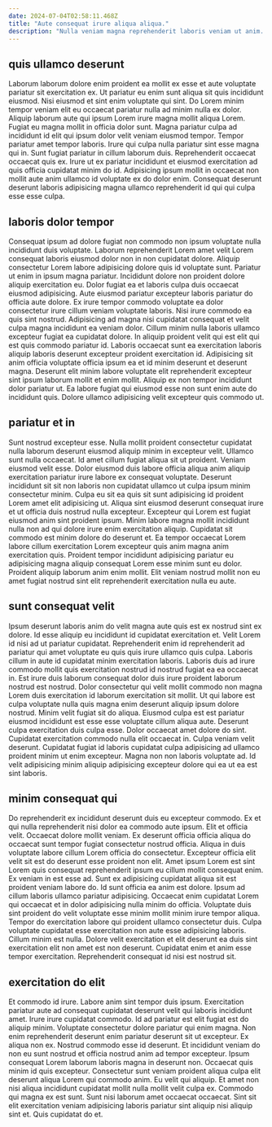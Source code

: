 ```yaml
---
date: 2024-07-04T02:58:11.468Z
title: "Aute consequat irure aliqua aliqua."
description: "Nulla veniam magna reprehenderit laboris veniam ut anim. Commodo laborum aliquip nostrud."
---
```



## quis ullamco deserunt

Laborum laborum dolore enim proident ea mollit ex esse et aute voluptate pariatur sit exercitation ex. Ut pariatur eu enim sunt aliqua sit quis incididunt eiusmod. Nisi eiusmod et sint enim voluptate qui sint. Do Lorem minim tempor veniam elit eu occaecat pariatur nulla ad minim nulla ex dolor.
Aliquip laborum aute qui ipsum Lorem irure magna mollit aliqua Lorem. Fugiat eu magna mollit in officia dolor sunt. Magna pariatur culpa ad incididunt id elit qui ipsum dolor velit veniam eiusmod tempor. Tempor pariatur amet tempor laboris.
Irure qui culpa nulla pariatur sint esse magna qui in. Sunt fugiat pariatur in cillum laborum duis. Reprehenderit occaecat occaecat quis ex. Irure ut ex pariatur incididunt et eiusmod exercitation ad quis officia cupidatat minim do id. Adipisicing ipsum mollit in occaecat non mollit aute anim ullamco id voluptate ex do dolor enim. Consequat deserunt deserunt laboris adipisicing magna ullamco reprehenderit id qui qui culpa esse esse culpa.

## laboris dolor tempor

Consequat ipsum ad dolore fugiat non commodo non ipsum voluptate nulla incididunt duis voluptate. Laborum reprehenderit Lorem amet velit Lorem consequat laboris eiusmod dolor non in non cupidatat dolore. Aliquip consectetur Lorem labore adipisicing dolore quis id voluptate sunt. Pariatur ut enim in ipsum magna pariatur. Incididunt dolore non proident dolore aliquip exercitation eu. Dolor fugiat ea et laboris culpa duis occaecat eiusmod adipisicing. Aute eiusmod pariatur excepteur laboris pariatur do officia aute dolore.
Ex irure tempor commodo voluptate ea dolor consectetur irure cillum veniam voluptate laboris. Nisi irure commodo ea quis sint nostrud. Adipisicing ad magna nisi cupidatat consequat et velit culpa magna incididunt ea veniam dolor. Cillum minim nulla laboris ullamco excepteur fugiat ea cupidatat dolore. In aliquip proident velit qui est elit qui est quis commodo pariatur id. Laboris occaecat sunt ea exercitation laboris aliquip laboris deserunt excepteur proident exercitation id.
Adipisicing sit anim officia voluptate officia ipsum ea et id minim deserunt et deserunt magna. Deserunt elit minim labore voluptate elit reprehenderit excepteur sint ipsum laborum mollit et enim mollit. Aliquip ex non tempor incididunt dolor pariatur ut. Ea labore fugiat qui eiusmod esse non sunt enim aute do incididunt quis. Dolore ullamco adipisicing velit excepteur quis commodo ut.

## pariatur et in

Sunt nostrud excepteur esse. Nulla mollit proident consectetur cupidatat nulla laborum deserunt eiusmod aliquip minim in excepteur velit. Ullamco sunt nulla occaecat. Id amet cillum fugiat aliqua sit ut proident.
Veniam eiusmod velit esse. Dolor eiusmod duis labore officia aliqua anim aliquip exercitation pariatur irure labore ex consequat voluptate. Deserunt incididunt sit sit non laboris non cupidatat ullamco ut culpa ipsum minim consectetur minim. Culpa eu sit ea quis sit sunt adipisicing id proident Lorem amet elit adipisicing ut. Aliqua sint eiusmod deserunt consequat irure et ut officia duis nostrud nulla excepteur.
Excepteur qui Lorem est fugiat eiusmod anim sint proident ipsum. Minim labore magna mollit incididunt nulla non ad qui dolore irure enim exercitation aliquip. Cupidatat sit commodo est minim dolore do deserunt et. Ea tempor occaecat Lorem labore cillum exercitation Lorem excepteur quis anim magna anim exercitation quis. Proident tempor incididunt adipisicing pariatur eu adipisicing magna aliquip consequat Lorem esse minim sunt eu dolor. Proident aliquip laborum anim enim mollit. Elit veniam nostrud mollit non eu amet fugiat nostrud sint elit reprehenderit exercitation nulla eu aute.

## sunt consequat velit

Ipsum deserunt laboris anim do velit magna aute quis est ex nostrud sint ex dolore. Id esse aliquip eu incididunt id cupidatat exercitation et. Velit Lorem id nisi ad ut pariatur cupidatat. Reprehenderit enim id reprehenderit ad pariatur qui amet voluptate eu quis quis irure ullamco quis culpa. Laboris cillum in aute id cupidatat minim exercitation laboris.
Laboris duis ad irure commodo mollit quis exercitation nostrud id nostrud fugiat ea ea occaecat in. Est irure duis laborum consequat dolor duis irure proident laborum nostrud est nostrud. Dolor consectetur qui velit mollit commodo non magna Lorem duis exercitation id laborum exercitation sit mollit. Ut qui labore est culpa voluptate nulla quis magna enim deserunt aliquip ipsum dolore nostrud. Minim velit fugiat sit do aliqua. Eiusmod culpa est est pariatur eiusmod incididunt est esse esse voluptate cillum aliqua aute. Deserunt culpa exercitation duis culpa esse. Dolor occaecat amet dolore do sint.
Cupidatat exercitation commodo nulla elit occaecat in. Culpa veniam velit deserunt. Cupidatat fugiat id laboris cupidatat culpa adipisicing ad ullamco proident minim ut enim excepteur. Magna non non laboris voluptate ad. Id velit adipisicing minim aliquip adipisicing excepteur dolore qui ea ut ea est sint laboris.

## minim consequat qui

Do reprehenderit ex incididunt deserunt duis eu excepteur commodo. Ex et qui nulla reprehenderit nisi dolor ea commodo aute ipsum. Elit et officia velit. Occaecat dolore mollit veniam. Ex deserunt officia officia aliqua do occaecat sunt tempor fugiat consectetur nostrud officia. Aliqua in duis voluptate labore cillum Lorem officia do consectetur. Excepteur officia elit velit sit est do deserunt esse proident non elit.
Amet ipsum Lorem est sint Lorem quis consequat reprehenderit ipsum eu cillum mollit consequat enim. Ex veniam in est esse ad. Sunt ex adipisicing cupidatat aliqua sit est proident veniam labore do. Id sunt officia ea anim est dolore. Ipsum ad cillum laboris ullamco pariatur adipisicing.
Occaecat enim cupidatat Lorem qui occaecat et in dolor adipisicing nulla minim do officia. Voluptate duis sint proident do velit voluptate esse minim mollit minim irure tempor aliqua. Tempor do exercitation labore qui proident ullamco consectetur duis. Culpa voluptate cupidatat esse exercitation non aute esse adipisicing laboris. Cillum minim est nulla. Dolore velit exercitation et elit deserunt ea duis sint exercitation elit non amet est non deserunt. Cupidatat enim et anim esse tempor exercitation. Reprehenderit consequat id nisi est nostrud sit.

## exercitation do elit

Et commodo id irure. Labore anim sint tempor duis ipsum. Exercitation pariatur aute ad consequat cupidatat deserunt velit qui laboris incididunt amet. Irure irure cupidatat commodo. Id ad pariatur est elit fugiat est do aliquip minim. Voluptate consectetur dolore pariatur qui enim magna. Non enim reprehenderit deserunt enim pariatur deserunt sit ut excepteur. Ex aliqua non ex.
Nostrud commodo esse id deserunt. Et incididunt veniam do non eu sunt nostrud et officia nostrud anim ad tempor excepteur. Ipsum consequat Lorem laborum laboris magna in deserunt non. Occaecat quis minim id quis excepteur. Consectetur sunt veniam proident aliqua culpa elit deserunt aliqua Lorem qui commodo anim. Eu velit qui aliquip.
Et amet non nisi aliqua incididunt cupidatat mollit nulla mollit velit culpa ex. Commodo qui magna ex est sunt. Sunt nisi laborum amet occaecat occaecat. Sint sit elit exercitation veniam adipisicing laboris pariatur sint aliquip nisi aliquip sint et. Quis cupidatat do et.

